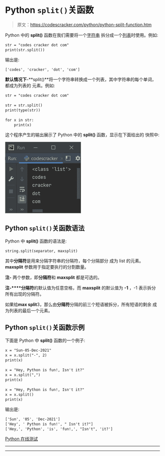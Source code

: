 # Python `split()`关函数

> 原文：<https://codescracker.com/python/python-split-function.htm>

Python 中的 **split()** 函数在我们需要将一个[字符串](/python/python-strings.htm) 拆分成一个[列表](/python/python-lists.htm)时使用。例如:

```
str = "codes cracker dot com"
print(str.split())
```

输出是:

```
['codes', 'cracker', 'dot', 'com']
```

**默认情况下**-**split()**将一个字符串转换成一个列表，其中字符串的每个单词，都成为列表的 元素。例如:

```
str = "codes cracker dot com"

str = str.split()
print(type(str))

for x in str:
    print(x)
```

这个程序产生的输出展示了 Python 中的 **split()** 函数，显示在下面给出的 快照中:

![python split function](img/40237da11e71aef6efd2ba66b1beb8ce.png)

## Python `split()`关函数语法

Python 中 **split()** 函数的语法是:

```
string.split(separator, maxsplit)
```

其中**分隔符**是用来分隔字符串的分隔符，每个分隔部分 成为 list 的元素。 **maxsplit** 参数用于指定要执行的分割数量。

**注-** 两个参数，即**分隔符**和 **maxsplit** 都是可选的。

**注-****分隔符**的默认值为任意空格，而 **maxsplit** 的默认值为 **-1** ，-1 表示拆分所有出现的分隔符。

如果给**max split**3，那么由**分隔符**分隔的前三个短语被拆分，所有短语的剩余 成为列表的最后一个元素。

## Python `split()`关函数示例

下面是 Python 中 **split()** 函数的一个例子:

```
x = "Sun-05-Dec-2021"
x = x.split("-", 2)
print(x)

x = "Hey, Python is fun!, Isn't it?"
x = x.split(",")
print(x)

x = "Hey, Python is fun!, Isn't it?"
x = x.split()
print(x)
```

输出是:

```
['Sun', '05', 'Dec-2021']
['Hey', ' Python is fun!', " Isn't it?"]
['Hey,', 'Python', 'is', 'fun!,', "Isn't", 'it?']
```

[Python 在线测试](/exam/showtest.php?subid=10)

* * *

* * *